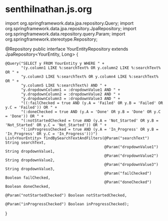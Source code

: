 # senthilnathan.js.org

import org.springframework.data.jpa.repository.Query;
import org.springframework.data.jpa.repository.JpaRepository;
import org.springframework.data.repository.query.Param;
import org.springframework.stereotype.Repository;

@Repository
public interface YourEntityRepository extends JpaRepository<YourEntity, Long> {

    @Query("SELECT y FROM YourEntity y WHERE " +
           "(y.column1 LIKE %:searchText% OR y.column2 LIKE %:searchText% OR " +
           "y.column3 LIKE %:searchText% OR y.column4 LIKE %:searchText% OR " +
           "y.column5 LIKE %:searchText%) AND " +
           "y.dropdownColumn1 = :dropdownValue1 AND " +
           "y.dropdownColumn2 = :dropdownValue2 AND " +
           "y.dropdownColumn3 = :dropdownValue3 AND " +
           "((:failChecked = true AND (y.A = 'Failed' OR y.B = 'Failed' OR y.C = 'Failed')) OR " +
           "(:doneChecked = true AND (y.A = 'Done' OR y.B = 'Done' OR y.C = 'Done')) OR " +
           "(:notStartedChecked = true AND (y.A = 'Not_Started' OR y.B = 'Not_Started' OR y.C = 'Not_Started')) OR " +
           "(:inProgressChecked = true AND (y.A = 'In_Progress' OR y.B = 'In_Progress' OR y.C = 'In_Progress')))")
    List<YourEntity> findBySearchTextAndFilters(@Param("searchText") String searchText,
                                                @Param("dropdownValue1") String dropdownValue1,
                                                @Param("dropdownValue2") String dropdownValue2,
                                                @Param("dropdownValue3") String dropdownValue3,
                                                @Param("failChecked") Boolean failChecked,
                                                @Param("doneChecked") Boolean doneChecked,
                                                @Param("notStartedChecked") Boolean notStartedChecked,
                                                @Param("inProgressChecked") Boolean inProgressChecked);
}
